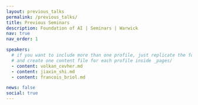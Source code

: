 ```yaml
---
layout: previous_talks
permalink: /previous_talks/
title: Previous Seminars
description: Foundation of AI | Seminars | Warwick
nav: true
nav_order: 1

speakers:
  # if you want to include more than one profile, just replicate the following block
  # and create one content file for each profile inside _pages/
  - content: volkan_cevher.md
  - content: jiaxin_shi.md
  - content: francois_briol.md

news: false
social: true
---
```


